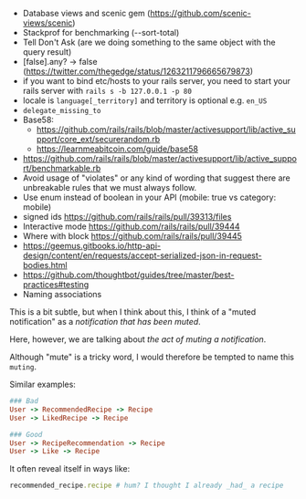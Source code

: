 * Database views and scenic gem (https://github.com/scenic-views/scenic)
* Stackprof for benchmarking (--sort-total)
* Tell Don't Ask (are we doing something to the same object with the query result)
* [false].any? -> false (https://twitter.com/thegedge/status/1263211796665679873)
* if you want to bind etc/hosts to your rails server, you need to start your rails server with `rails s -b 127.0.0.1 -p 80` 
* locale is `language[_territory]` and territory is optional e.g. `en_US`
* `delegate_missing_to`
* Base58: 
  * https://github.com/rails/rails/blob/master/activesupport/lib/active_support/core_ext/securerandom.rb
  * https://learnmeabitcoin.com/guide/base58
* https://github.com/rails/rails/blob/master/activesupport/lib/active_support/benchmarkable.rb
* Avoid usage of "violates" or any kind of wording that suggest there are unbreakable rules that we must always follow.
* Use enum instead of boolean in your API (mobile: true vs category: mobile)
* signed ids https://github.com/rails/rails/pull/39313/files
* Interactive mode https://github.com/rails/rails/pull/39444
* Where with block https://github.com/rails/rails/pull/39445
* https://geemus.gitbooks.io/http-api-design/content/en/requests/accept-serialized-json-in-request-bodies.html
* https://github.com/thoughtbot/guides/tree/master/best-practices#testing
* Naming associations

This is a bit subtle, but when I think about this, I think of a "muted notification" as a _notification that has been muted_.

Here, however, we are talking about _the act of muting a notification_.

Although "mute" is a tricky word, I would therefore be tempted to name this `muting`.

Similar examples:

```rb
### Bad
User -> RecommendedRecipe -> Recipe
User -> LikedRecipe -> Recipe

### Good
User -> RecipeRecommendation -> Recipe
User -> Like -> Recipe
```

It often reveal itself in ways like:

```rb
recommended_recipe.recipe # hum? I thought I already _had_ a recipe
```

